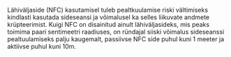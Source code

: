 Lähiväljaside (NFC) kasutamisel tuleb pealtkuulamise riski vältimiseks kindlasti
kasutada sideseansi ja võimalusel ka selles liikuvate andmete krüpteerimist.
Kuigi NFC on disainitud ainult lähiväljasideks, mis peaks toimima paari
sentimeetri raadiuses, on ründajal siiski võimalus sideseanssi pealtuulamiseks
palju kaugemalt, passiivse NFC side puhul kuni 1 meeter ja aktiivse puhul kuni
10m.
